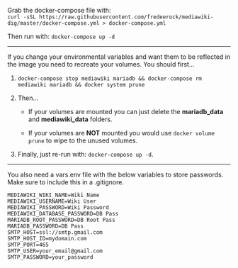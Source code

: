 Grab the docker-compose file with:  
`curl -sSL https://raw.githubusercontent.com/fredeerock/mediawiki-dig/master/docker-compose.yml > docker-compose.yml`

Then run with: `docker-compose up -d`

---

If you change your environmental variables and want them to be reflected in the image you need to recreate your volumes. You should first...   

1. `docker-compose stop mediawiki mariadb && docker-compose rm mediawiki mariadb && docker system prune`

3. Then...

    - If your volumes are mounted you can just delete the **mariadb_data** and **mediawiki_data** folders.

    - If your volumes are **NOT** mounted you would use `docker volume prune` to wipe to the unused volumes.

2. Finally, just re-run with: `docker-compose up -d`.

--- 

You also need a vars.env file with the below variables to store passwords. Make sure to include this in a .gitignore. 

```
MEDIAWIKI_WIKI_NAME=Wiki Name
MEDIAWIKI_USERNAME=Wiki User
MEDIAWIKI_PASSWORD=Wiki Password
MEDIAWIKI_DATABASE_PASSWORD=DB Pass
MARIADB_ROOT_PASSWORD=DB Root Pass
MARIADB_PASSWORD=DB Pass
SMTP_HOST=ssl://smtp.gmail.com
SMTP_HOST_ID=mydomain.com
SMTP_PORT=465
SMTP_USER=your_email@gmail.com
SMTP_PASSWORD=your_password
```